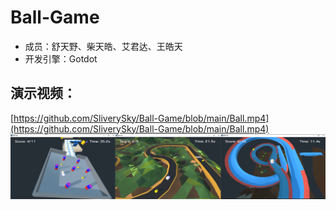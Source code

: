 # Ball-Game
- 成员：舒天野、柴天皓、艾君达、王皓天
- 开发引擎：Gotdot
## 演示视频：
[https://github.com/SliverySky/Ball-Game/blob/main/Ball.mp4](https://github.com/SliverySky/Ball-Game/blob/main/Ball.mp4)
![Loading](https://github.com/SliverySky/Ball-Game/blob/main/Ball.png)
